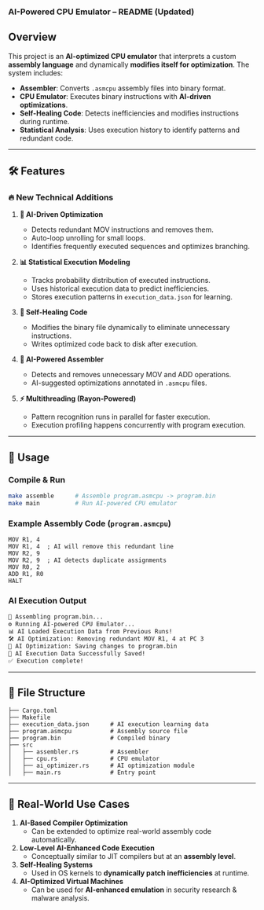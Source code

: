 ### **AI-Powered CPU Emulator – README (Updated)**  

## **Overview**  
This project is an **AI-optimized CPU emulator** that interprets a custom **assembly language** and dynamically **modifies itself for optimization**. The system includes:  
- **Assembler**: Converts `.asmcpu` assembly files into binary format.  
- **CPU Emulator**: Executes binary instructions with **AI-driven optimizations**.  
- **Self-Healing Code**: Detects inefficiencies and modifies instructions during runtime.  
- **Statistical Analysis**: Uses execution history to identify patterns and redundant code.  

---

## **🛠 Features**  

### 🔥 **New Technical Additions**
1. **🚀 AI-Driven Optimization**  
   - Detects redundant MOV instructions and removes them.  
   - Auto-loop unrolling for small loops.  
   - Identifies frequently executed sequences and optimizes branching.  

2. **📊 Statistical Execution Modeling**  
   - Tracks probability distribution of executed instructions.  
   - Uses historical execution data to predict inefficiencies.  
   - Stores execution patterns in `execution_data.json` for learning.  

3. **🔄 Self-Healing Code**  
   - Modifies the binary file dynamically to eliminate unnecessary instructions.  
   - Writes optimized code back to disk after execution.  

4. **🧠 AI-Powered Assembler**  
   - Detects and removes unnecessary MOV and ADD operations.  
   - AI-suggested optimizations annotated in `.asmcpu` files.  

5. **⚡ Multithreading (Rayon-Powered)**
   - Pattern recognition runs in parallel for faster execution.  
   - Execution profiling happens concurrently with program execution.  

---

## **🚀 Usage**
### **Compile & Run**
```sh
make assemble      # Assemble program.asmcpu -> program.bin
make main          # Run AI-powered CPU emulator
```

### **Example Assembly Code (`program.asmcpu`)**
```assembly
MOV R1, 4
MOV R1, 4  ; AI will remove this redundant line
MOV R2, 9
MOV R2, 9  ; AI detects duplicate assignments
MOV R0, 2
ADD R1, R0
HALT
```

### **AI Execution Output**
```sh
📜 Assembling program.bin...
⚙️ Running AI-powered CPU Emulator...
📊 AI Loaded Execution Data from Previous Runs!
🛠 AI Optimization: Removing redundant MOV R1, 4 at PC 3
💾 AI Optimization: Saving changes to program.bin
📁 AI Execution Data Successfully Saved!
✅ Execution complete!
```

---

## **📁 File Structure**
```
├── Cargo.toml
├── Makefile
├── execution_data.json      # AI execution learning data
├── program.asmcpu           # Assembly source file
├── program.bin              # Compiled binary
├── src
│   ├── assembler.rs         # Assembler
│   ├── cpu.rs               # CPU emulator
│   ├── ai_optimizer.rs      # AI optimization module
│   ├── main.rs              # Entry point
```

---

## **📌 Real-World Use Cases**
1. **AI-Based Compiler Optimization**  
   - Can be extended to optimize real-world assembly code automatically.  
2. **Low-Level AI-Enhanced Code Execution**  
   - Conceptually similar to JIT compilers but at an **assembly level**.  
3. **Self-Healing Systems**  
   - Used in OS kernels to **dynamically patch inefficiencies** at runtime.  
4. **AI-Optimized Virtual Machines**  
   - Can be used for **AI-enhanced emulation** in security research & malware analysis.  

